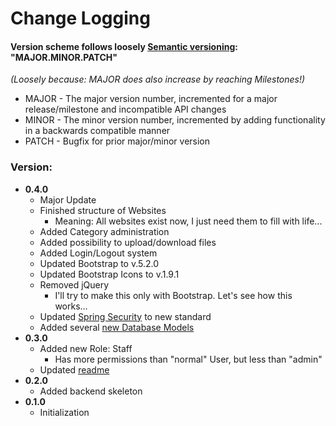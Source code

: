 # Change Logging

#### Version scheme follows loosely [Semantic versioning](https://semver.org/):  "MAJOR.MINOR.PATCH"
_(Loosely because: MAJOR does also increase by reaching Milestones!)_

+ MAJOR - The major version number, incremented for a major release/milestone and incompatible API changes
+ MINOR - The minor version number, incremented by adding functionality in a backwards compatible manner
+ PATCH - Bugfix for prior major/minor version

### Version:
- **0.4.0**
  - Major Update
  - Finished structure of Websites
    - Meaning: All websites exist now, I just need them to fill with life...
  - Added Category administration
  - Added possibility to upload/download files
  - Added Login/Logout system
  - Updated Bootstrap to v.5.2.0
  - Updated Bootstrap Icons to v.1.9.1
  - Removed jQuery
    - I'll try to make this only with Bootstrap. Let's see how this works...
  - Updated [Spring Security](src/main/java/com/acme/onlineshop/security/SecurityConfig.java) to new standard
  - Added several [new Database Models](src/main/java/com/acme/onlineshop/persistence)
- **0.3.0**
  - Added new Role: Staff
    - Has more permissions than "normal" User, but less than "admin"
  - Updated [readme](README.md)
- **0.2.0**
  - Added backend skeleton
- **0.1.0**
  - Initialization
